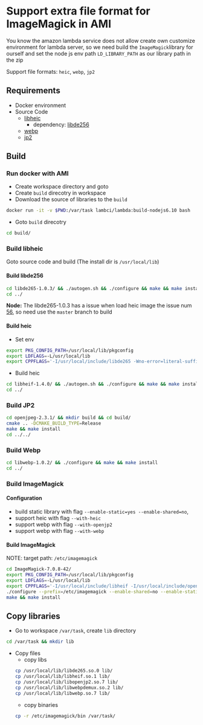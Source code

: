 # **Support extra file format for ImageMagick in AMI**

You know the amazon lambda service does not allow create own customize environment for lambda server, so we need build the `ImageMagick`library
for ourself and set the node js env path `LD_LIBRARY_PATH` as our library path in the zip    

Support file formats: `heic`, `webp`, `jp2`

## Requirements
* Docker environment
* Source Code
    * [libheic](https://github.com/nokiatech/heif)
        * dependency: [libde256](https://github.com/strukturag/libde265)
    * [webp](https://developers.google.com/speed/webp/)
    * [jp2](https://github.com/uclouvain/openjpeg)

## Build

### Run docker with AMI

* Create workspace directory and goto
* Create `build` direcotry in workspace
* Download the source of libraries to the `build`

```bash
docker run -it -v $PWD:/var/task lambci/lambda:build-nodejs6.10 bash
```
* Goto `build` direcotry
```bash
cd build/
```

### Build libheic

Goto source code and build (The install dir is `/usr/local/lib`)

#### Build libde256

```bash
cd libde265-1.0.3/ && ./autogen.sh && ./configure && make && make install
cd ../
```
**Node:** The libde265-1.0.3 has a issue when load heic image the issue num [56](https://github.com/strukturag/libheif/issues/56#issuecomment-412515858), so need use the `master` branch to build

#### Build heic
* Set env
```bash
export PKG_CONFIG_PATH=/usr/local/lib/pkgconfig
export LDFLAGS=-L/usr/local/lib
export CPPFLAGS='-I/usr/local/include/libde265 -Wno-error=literal-suffix'
```
* Build heic

```bash
cd libheif-1.4.0/ && ./autogen.sh && ./configure && make && make install
cd ../
```

### Build JP2

```bash
cd openjpeg-2.3.1/ && mkdir build && cd build/
cmake .. -DCMAKE_BUILD_TYPE=Release
make && make install
cd ../../
```
### Build Webp

```bash
cd libwebp-1.0.2/ && ./configure && make && make install
cd ../
```

### Build ImageMagick

#### Configuration

* build static library with flag `--enable-static=yes --enable-shared=no`,
* support heic with flag `--with-heic`
* support webp with flag `--with-openjp2`
* support webp with flag `--with-webp`

#### Build ImageMagick

NOTE: target path: `/etc/imagemagick`

```bash
cd ImageMagick-7.0.8-42/
export PKG_CONFIG_PATH=/usr/local/lib/pkgconfig
export LDFLAGS=-L/usr/local/lib
export CPPFLAGS='-I/usr/local/include/libheif -I/usr/local/include/openjpeg-2.3 -I/usr/local/include/webp'
./configure --prefix=/etc/imagemagick --enable-shared=no --enable-static=yes --with-heic --with-openjp2 --with-webp
make && make install
```

## Copy libraries

* Go to workspace `/var/task`, create `lib` directory
```bash
cd /var/task && mkdir lib
```
* Copy files
    * copy libs
    ```bash
    cp /usr/local/lib/libde265.so.0 lib/
    cp /usr/local/lib/libheif.so.1 lib/
    cp /usr/local/lib/libopenjp2.so.7 lib/
    cp /usr/local/lib/libwebpdemux.so.2 lib/
    cp /usr/local/lib/libwebp.so.7 lib/
    ```
    * copy binaries
    ```bash
    cp -r /etc/imagemagick/bin /var/task/
    ```


